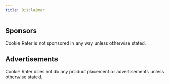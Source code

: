 ```yaml
---
title: Disclaimer
---
```

## Sponsors

Cookie Rater is not sponsored in any way unless otherwise stated.

## Advertisements

Cookie Rater does not do any product placement or advertisements unless otherwise stated.